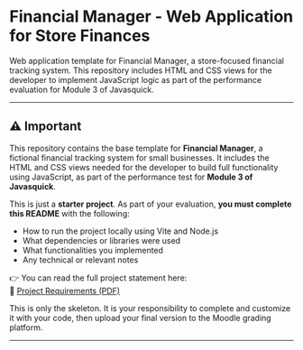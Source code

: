 # Financial Manager - Web Application for Store Finances

Web application template for Financial Manager, a store-focused financial tracking system. This repository includes HTML and CSS views for the developer to implement JavaScript logic as part of the performance evaluation for Module 3 of Javasquick.

---

## ⚠️ Important

This repository contains the base template for **Financial Manager**, a fictional financial tracking system for small businesses. It includes the HTML and CSS views needed for the developer to build full functionality using JavaScript, as part of the performance test for **Module 3 of Javasquick**.

This is just a **starter project**. As part of your evaluation, **you must complete this README** with the following:

- How to run the project locally using Vite and Node.js
- What dependencies or libraries were used
- What functionalities you implemented
- Any technical or relevant notes

👉 You can read the full project statement here:  
📄 [Project Requirements (PDF)](public/docs/Enunciado.pdf)

This is only the skeleton. It is your responsibility to complete and customize it with your code, then upload your final version to the Moodle grading platform.

---


